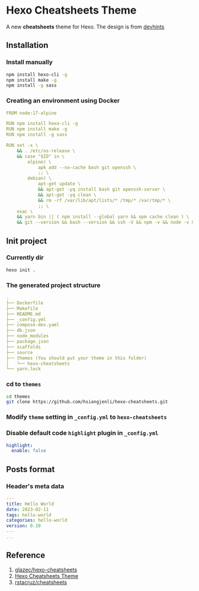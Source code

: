 # Hexo Cheatsheets Theme

A new **cheatsheets** theme for Hexo.
The design is from [devhints](http://devhints.io)

## Installation
### Install manually
```bash
npm install hexo-cli -g
npm install make -g
npm install -g sass
```
### Creating an environment using Docker
```yaml
FROM node:17-alpine

RUN npm install hexo-cli -g
RUN npm install make -g
RUN npm install -g sass

RUN set -x \
    && . /etc/os-release \
    && case "$ID" in \
        alpine) \
            apk add --no-cache bash git openssh \
            ;; \
        debian) \
            apt-get update \
            && apt-get -yq install bash git openssh-server \
            && apt-get -yq clean \
            && rm -rf /var/lib/apt/lists/* /tmp/* /var/tmp/* \
            ;; \
    esac \
    && yarn bin || ( npm install --global yarn && npm cache clean ) \
    && git --version && bash --version && ssh -V && npm -v && node -v && yarn -v
```

## Init project
### Currently dir
```bash
hexo init .
```
### The generated project structure
```yaml
.
├── Dockerfile
├── Makefile
├── README.md
├── _config.yml
├── compose-dev.yaml
├── db.json
├── node_modules
├── package.json
├── scaffolds
├── source
├── themes (You should put your theme in this folder)
│   └── hexo-cheatsheets
└── yarn.lock
```
### cd to `themes`
```bash
cd themes
git clone https://github.com/hsiangjenli/hexo-cheatsheets.git
```

### Modify `theme` setting in `_config.yml` to `hexo-cheatsheets`
### Disable default code `highlight` plugin in `_config.yml`
```yaml
highlight:
  enable: false
```

## Posts format
### Header's meta data
```yaml
---
title: Hello World
date: 2023-02-11 
tags: hello-world
categories: hello-world
version: 0.10
---
...
```

## Reference
1. [glazec/hexo-cheatsheets](https://github.com/glazec/hexo-cheatsheets)
1. [Hexo Cheatsheets Theme](https://www.inevitable.tech/posts/59f1905d/)
1. [rstacruz/cheatsheets](https://github.com/rstacruz/cheatsheets)